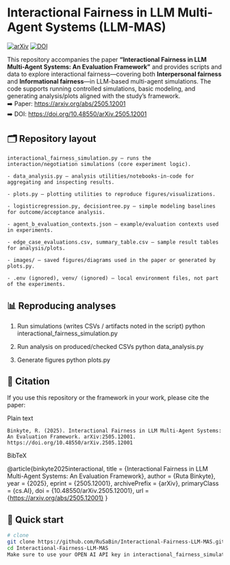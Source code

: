 # Interactional Fairness in LLM Multi-Agent Systems (LLM-MAS)

[![arXiv](https://img.shields.io/badge/arXiv-2505.12001-b31b1b.svg)](https://arxiv.org/abs/2505.12001)
[![DOI](https://img.shields.io/badge/DOI-10.48550/arXiv.2505.12001-informational.svg)](https://doi.org/10.48550/arXiv.2505.12001)

This repository accompanies the paper **“Interactional Fairness in LLM Multi-Agent Systems: An Evaluation Framework”** and provides scripts and data to explore interactional fairness—covering both **Interpersonal fairness** and **Informational fairness**—in LLM-based multi-agent simulations. The code supports running controlled simulations, basic modeling, and generating analysis/plots aligned with the study’s framework.  
➡️ Paper: https://arxiv.org/abs/2505.12001  
➡️ DOI: https://doi.org/10.48550/arXiv.2505.12001

## 🗂️ Repository layout
    interactional_fairness_simulation.py – runs the interaction/negotiation simulations (core experiment logic).

    - data_analysis.py – analysis utilities/notebooks-in-code for aggregating and inspecting results.

    - plots.py – plotting utilities to reproduce figures/visualizations.

    - logisticregression.py, decisiontree.py – simple modeling baselines for outcome/acceptance analysis.

    - agent_b_evaluation_contexts.json – example/evaluation contexts used in experiments.

    - edge_case_evaluations.csv, summary_table.csv – sample result tables for analysis/plots.

    - images/ – saved figures/diagrams used in the paper or generated by plots.py.

    - .env (ignored), venv/ (ignored) – local environment files, not part of the experiments.


## 📊 Reproducing analyses

 1) Run simulations (writes CSVs / artifacts noted in the script)
python interactional_fairness_simulation.py

 2) Run analysis on produced/checked CSVs
python data_analysis.py

 3) Generate figures
python plots.py

## 📝 Citation

If you use this repository or the framework in your work, please cite the paper:

Plain text

    Binkyte, R. (2025). Interactional Fairness in LLM Multi-Agent Systems: An Evaluation Framework. arXiv:2505.12001. https://doi.org/10.48550/arXiv.2505.12001

BibTeX

@article{binkyte2025interactional,
  title         = {Interactional Fairness in LLM Multi-Agent Systems: An Evaluation Framework},
  author        = {Ruta Binkyte},
  year          = {2025},
  eprint        = {2505.12001},
  archivePrefix = {arXiv},
  primaryClass  = {cs.AI},
  doi           = {10.48550/arXiv.2505.12001},
  url           = {https://arxiv.org/abs/2505.12001}
}

## 🚀 Quick start

```bash
# clone
git clone https://github.com/RuSaBin/Interactional-Fairness-LLM-MAS.git
cd Interactional-Fairness-LLM-MAS
Make sure to use your OPEN AI API key in interactional_fairness_simulation.py or set a OPENAI_API_KEY variable.

